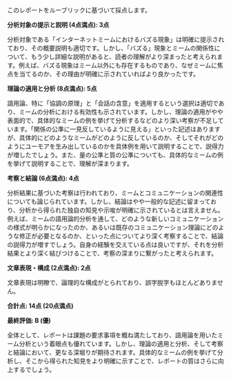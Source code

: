 このレポートをルーブリックに基づいて採点します。

**分析対象の提示と説明 (4点満点): 3点**

分析対象である「インターネットミームにおけるバズる現象」は明確に提示されており、その概要説明も適切です。しかし、「バズる」現象とミームの関係性について、もう少し詳細な説明があると、読者の理解がより深まったと考えられます。例えば、バズる現象はミーム以外にも存在するものであり、なぜミームに焦点を当てるのか、その理由が明確に示されていればより良かったです。

**理論の適用と分析 (8点満点): 5点**

語用論、特に「協調の原理」と「会話の含意」を適用するという選択は適切であり、ミームの分析における有効性も示されています。しかし、理論の適用がやや表面的で、具体的なミームの例を挙げて分析するなどのより深い考察が不足しています。「関係の公準に一見反しているように見える」といった記述はありますが、具体的にどのようなミームがどのように反しているのか、そしてそれがどのようにユーモアを生み出しているのかを具体例を用いて説明することで、説得力が増したでしょう。また、量の公準と質の公準についても、具体的なミームの例を挙げて説明することで、理解が深まります。

**考察と結論 (6点満点): 4点**

分析結果に基づいた考察は行われており、ミームとコミュニケーションの関連性についても論じられています。しかし、結論はやや一般的な記述に留まっており、分析から得られた独自の知見や示唆が明確に示されているとは言えません。例えば、ミームの語用論的分析を通して、どのような新しいコミュニケーションの様式が明らかになったのか、あるいは既存のコミュニケーション理論にどのような修正が必要となるのか、といった点についてより深く考察することで、結論の説得力が増すでしょう。自身の経験を交えている点は良いですが、それを分析結果とより深く結びつけることで、考察の深まりに繋がったと考えられます。

**文章表現・構成 (2点満点): 2点**

文章表現は明瞭で、論理的な構成がとられており、誤字脱字もほとんどありません。

**合計点: 14点 (20点満点)**

**最終評価: B (優)**

全体として、レポートは課題の要求事項を概ね満たしており、語用論を用いたミーム分析という着眼点も優れています。しかし、理論の適用と分析、そして考察と結論において、更なる深堀りが期待されます。具体的なミームの例を挙げて分析し、そこから得られた知見をより明確に示すことで、レポートの質はさらに向上するでしょう。
